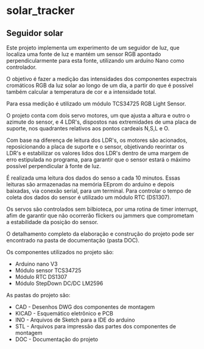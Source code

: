 # solar_tracker
## Seguidor solar

Este projeto implementa um experimento de um seguidor de luz, que localiza uma fonte de luz e
mantém um sensor RGB apontado perpendicularmente para esta fonte, utilizando um arduíno Nano
como controlador. 

O objetivo é fazer a medição das intensidades dos componentes expectrais cromáticos RGB da luz 
solar ao longo de um dia, a partir do que é possível também calcular a temperatura de cor e a
intensidade total. 

Para essa medição é utilizado um módulo TCS34725 RGB Light Sensor.

O projeto conta com dois servo motores, um que ajusta a altura e outro o azimute do sensor, e 
4 LDR's, dispostos nas extremidades de uma placa de suporte, nos quadrantes relativos aos 
pontos cardeais N,S,L e O. 

Com base na diferença de leitura dos LDR's, os motores são acionados, reposicionando a placa de
suporte e o sensor, objetivando reorintar os LDR's e estabilizar os valores lidos dos LDR's 
dentro de uma margem de erro estipulada no programa, para garantir que o sensor estará o máximo
possível perpendicular à fonte de luz. 

É realizada uma leitura dos dados do senso a cada 10 minutos. Essas leituras são armazenadas na 
memória EEprom do arduíno e depois baixadas, via conexão serial, para um terminal. Para controlar 
o tempo de coleta dos dados do sensor é utilizado um módulo RTC (DS1307).

Os servos são controlados sem bilbioteca, por uma rotina de timer interrupt, afim de garantir que
não ocorrerão flickers ou jammers que comprometam a estabilidade da posição do sensor.

O detalhamento completo da elaboração e construção do projeto pode ser encontrado na pasta de 
documentação (pasta DOC).

Os componentes utilizados no projeto são:

* Arduino nano V3
* Módulo sensor TCS34725
* Módulo RTC DS1307
* Módulo StepDown DC/DC LM2596

As pastas do projeto são:
* CAD - Desenhos DWG dos componentes de montagem
* KICAD - Esquemático eletrônico e PCB
* INO - Arquivos de Sketch para a IDE do arduino
* STL - Arquivos para impressão das partes dos componentes de montagem
* DOC - Documentação do projeto

